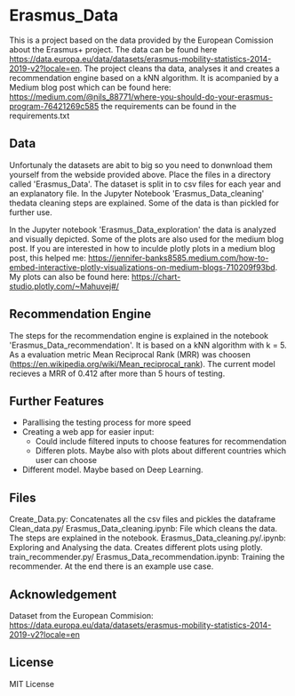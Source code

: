 # Erasmus_Data

 This is a project based on the data provided by the European Comission about the Erasmus+ project. The data can be found here https://data.europa.eu/data/datasets/erasmus-mobility-statistics-2014-2019-v2?locale=en.
 The project cleans tha data, analyses it and creates a recommendation engine based on a kNN algorithm. It is acompanied by a Medium blog post which can be found here: https://medium.com/@nils_88771/where-you-should-do-your-erasmus-program-76421269c585
the requirements can be found in the requirements.txt
 
 ## Data
 Unfortunaly the datasets are abit to big so you need to donwnload them yourself from the webside provided above. Place the files in a directory called 'Erasmus_Data'. The dataset is split in to csv files for each year and an explanatory file. In the Jupyter Notebook 'Erasmus_Data_cleaning' thedata cleaning steps are explained. Some of the data is than pickled for further use. 
 
 In the Jupyter notebook 'Erasmus_Data_exploration' the data is analyzed and visually depicted. Some of the plots are also used for the medium blog post. If you are interested in how to inculde plotly plots in a medium blog post, this helped me: https://jennifer-banks8585.medium.com/how-to-embed-interactive-plotly-visualizations-on-medium-blogs-710209f93bd. My plots can also be found here: https://chart-studio.plotly.com/~Mahuvej#/
 
 ## Recommendation Engine
 The steps for the recommendation engine is explained in the notebook 'Erasmus_Data_recommendation'. It is based on a kNN algorithm with k = 5. As a evaluation metric Mean Reciprocal Rank (MRR) was choosen (https://en.wikipedia.org/wiki/Mean_reciprocal_rank). The current model recieves a MRR of 0.412 after more than 5 hours of testing.
 
 ## Further Features
 - Parallising the testing process for more speed
 - Creating a web app for easier input:
   - Could include filtered inputs to choose features for recommendation
   - Differen plots. Maybe also with plots about different countries which user can choose
 - Different model. Maybe based on Deep Learning. 

## Files
Create_Data.py: Concatenates all the csv files and pickles the dataframe
Clean_data.py/ Erasmus_Data_cleaning.ipynb: File which cleans the data. The steps are explained in the notebook.
Erasmus_Data_cleaning.py/.ipynb: Exploring and Analysing the data. Creates different plots using plotly.
train_recommender.py/ Erasmus_Data_recommendation.ipynb: Training the recommender. At the end there is an example use case. 

## Acknowledgement

Dataset from the European Commision: https://data.europa.eu/data/datasets/erasmus-mobility-statistics-2014-2019-v2?locale=en

## License 

MIT License
